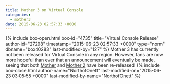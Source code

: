 ```yaml
---
title: Mother 3 on Virtual Console
categories:
  - mother3
date: 2015-06-23 02:57:33 +0000
---
```

{% include box-open.html box-id="4735" title="Virtual Console Release" author-id="27298" timestamp="2015-06-23 02:57:33 +0000" type="norm" dbname="box40283" last-modified-by="127" %}
Mother 3 has currently not been released for Virtual Console in any region. However, fans are now more hopeful than ever that an announcement will eventually be made, seeing that both <a href="http://starmen.net/mother1/mothervc/">Mother</a> and <a href="http://starmen.net/mother2/ebvc/">Mother 2</a> have been re-released!
{% include box-close.html author-name="NorthofOnett" last-modified-on="2015-06-23 03:05:55 +0000" last-modified-by-name="NorthofOnett" %}

